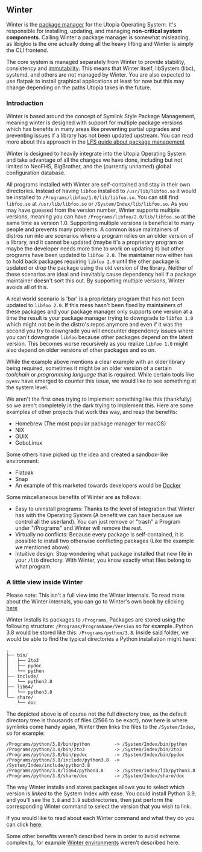 ## Winter

Winter is the [package manager](https://en.wikipedia.org/wiki/Package_manager) for the Utopia Operating System. It's responsible for installing, updating, and managing **non-critical system components**. Calling Winter a package manager is somewhat misleading, as libigloo is the one actually doing all the heavy lifting and Winter is simply the CLI frontend.

The core system is managed separately from Winter to provide stability, consistency and [immutability](https://www.merriam-webster.com/dictionary/immutable). This means that Winter itself, libSystem (libc), systemd, and others are not managed by Winter. You are also expected to use flatpak to install graphical applications at least for now but this may change depending on the paths Utopia takes in the future.

### Introduction

Winter is based around the concept of Symlink Style Package Management, meaning winter is designed with support for multiple package versions which has benefits in many areas like preventing partial upgrades and preventing issues if a library has not been updated upstream. You can read more about this approach in the [LFS guide about package management](https://www.linuxfromscratch.org/lfs/view/stable/chapter08/pkgmgt.html)

Winter is designed to heavily integrate into the Utopia Operating System and take advantage of all the changes we have done, including but not limited to NeoFHS, BigBrother, and the (currently unnamed) global configuration database.

All programs installed with Winter are self-contained and stay in their own directories. Instead of having `libfoo` installed to `/usr/lib/libfoo.so` it would be installed to `/Programs/libfoo/1.0/lib/libfoo.so`. You can still find `libfoo.so` at `/usr/lib/libfoo.so` or `/System/Index/lib/libfoo.so`. As you may have guessed from the version number, Winter supports multiple versions, meaning you can have `/Programs/libfoo/2.0/lib/libfoo.so` at the same time as version 1.0. Supporting multiple versions is beneficial to many people and prevents many problems. A common issue maintainers of distros run into are scenarios where a program relies on an older version of a library, and it cannot be updated (maybe it's a proprietary program or maybe the developer needs more time to work on updating it) but other programs have been updated to `libfoo 2.0`. The maintainer now either has to hold back packages requiring `libfoo 2.0` until the other package is updated or drop the package using the old version of the library. Neither of these scenarios are ideal and inevitably cause dependency hell if a package maintainer doesn't sort this out. By supporting multiple versions, Winter avoids all of this.

A real world scenario is 'bar' is a proprietary program that has not been updated to `libfoo 2.0`. If this mess hasn't been fixed by maintainers of these packages and your package manager only supports one version at a time the result is your package manager trying to downgrade to `libfoo 1.0` which might not be in the distro's repos anymore and even if it was the second you try to downgrade you will encounter dependency issues where you can't downgrade `libfoo` because other packages depend on the latest version. This becomes worse recursively as you realize `libfoo 1.0` might also depend on older versions of other packages and so on. 

While the example above mentions a clear example with an older library being required, sometimes it might be an older version of a certain _toolchain_ or _programming language_ that is required. While certain tools like `pyenv` have emerged to counter this issue, we would like to see something at the system level.

We aren't the first ones trying to implement something like this (thankfully) so we aren't completely in the dark trying to implement this. Here are some examples of other projects that work this way, and reap the benefits:

- Homebrew (The most popular package manager for macOS)
- NIX
- GUIX
- GoboLinux

Some others have picked up the idea and created a sandbox-like environment:

- Flatpak
- Snap
- An example of this marketed towards developers would be [Docker](https://docker.io)

Some miscellaneous benefits of Winter are as follows: 

- Easy to uninstall programs: Thanks to the level of integration that Winter has with the Operating System (A benefit we can have because we control all the userland). You can just remove or "trash" a Program under "/Programs" and Winter will remove the rest.
- Virtually no conflicts: Because every package is self-contained, it is possible to install two otherwise conflicting packages (Like the example we mentioned above)
- Intuitive design: Stop wondering what package installed that new file in your `/lib` directory. With Winter, you know exactly what files belong to what program.
<!--- Maybe remove this one? most package managers provide tools to see what packages made files -->
### A little view inside Winter

Please note: This isn't a full view into the Winter internals. To read more about the Winter internals, you can go to Winter's own book by clicking [here](https://utopiaos.github.io/winter/book)

Winter installs its packages to `/Programs`, Packages are stored using the following structure: `/Programs/ProgramName/Version` so for example. Python 3.8 would be stored like this: `/Programs/python/3.8`. Inside said folder, we would be able to find the typical directories a Python installation might have:

```
.
├── bin/
│   ├── 2to3
│   ├── pydoc
│   └── python
├── include/
│   └── python3.8
├── lib64/
│   └── python3.8
└── share/
    └── doc
```

The depicted above is of course not the full directory tree, as the default directory tree is thousands of files (2566 to be exact), now here is where symlinks come handy again, Winter then links the files to the `/System/Index`, so for example: 

```
/Programs/python/3.8/bin/python         -> /System/Index/bin/python
/Programs/python/3.8/bin/2to3           -> /System/Index/bin/2to3
/Programs/python/3.8/bin/pydoc          -> /System/Index/bin/pydoc
/Programs/python/3.8/include/python3.8  -> /System/Index/include/python3.8
/Programs/python/3.8/lib64/python3.8    -> /System/Index/lib/python3.8
/Programs/python/3.8/share/doc          -> /System/Index/share/doc
```

The way Winter installs and stores packages allows you to select which version is _linked_ to the System Index with ease. You could install Python 3.9, and you'll see the `3.8` and `3.9` subdirectories, then just perform the corresponding Winter command to select the version that you wish to link.

If you would like to read about each Winter command and what they do you can click [here](https://utopiaos.github.io/winter/book).

Some other benefits weren't described here in order to avoid extreme complexity, for example [Winter environments](https://utopiaos.github.io/winter/book) weren't described here.